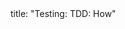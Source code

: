 <frontmatter>
title: "Testing: TDD: How"
</frontmatter>

<include src="unit-inPage-asFlat.md" boilerplate />